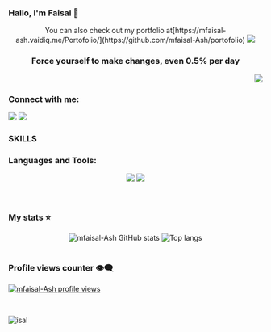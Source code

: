 ### Hallo, I'm Faisal 👋
<p align="center">
You can also check out my portfolio at[https://mfaisal-ash.vaidiq.me/Portofolio/](https://github.com/mfaisal-Ash/portofolio)
  <img src="https://github.com/mfaisal-Ash" />
</p>

<h3 align="center">Force yourself to make changes, even 0.5% per day</h3>

<p align="right">
<img src="https://github-readme-stats.vercel.app/api?username=mfaisal-Ash&show_icons=true&icon_color=CE1D2D&text_color=718096&bg_color=00000000&hide_title=true&hide_border=true" />
</p>

<h3 align="left">Connect with me:</h3>
<p align="left">
<a href="https://www.linkedin.com/in/muhammad-faisal-ashshidiq/" target="blank"> <img src="https://skillicons.dev/icons?i=linkedin" /></a>
<a href="https://www.instagram.com/faisal_shishidiq/?hl=id#" target="blank"><img src="https://skillicons.dev/icons?i=instagram" /></a>
</p>

### SKILLS ###
<h3 align="left">Languages and Tools:</h3>
<div align="center">
    <img src="https://skillicons.dev/icons?i=laravel,html,css,tailwindcss,github,git,python, Analysis" />
    <img src="https://skillicons.dev/icons?i=nodejs,javascript,express,mysql,postman,php,vercel,ts" /><br>
</div>


<br>
<br>
<!-- <img src="https://user-images.githubusercontent.com/74038190/213910845-af37a709-8995-40d6-be59-724526e3c3d7.gif" width="900"> -->


### My stats ⭐ ###

<div align="center">
<img alt="mfaisal-Ash GitHub stats" src="https://github-readme-stats.vercel.app/api?username=mfaisal-Ash&show_icons=true&theme=transparent"/>
<img alt="Top langs" src="https://github-readme-stats.vercel.app/api/top-langs/?username=mfaisal-Ash&layout=compact&&langs_count=8"/>
</div>
</br>

### Profile views counter 👁️‍🗨️
[![mfaisal-Ash profile views](https://u8views.com/api/v1/github/profiles/7869344/views/day-week-month-total-count.svg)](https://u8views.com/github/mfaisal-Ash)

<br>
<p><img src="https://github-readme-stats.vercel.app/api/top-langs/?username=mfaisal-Ash&show_icons=true&locale\&hide_progress=true" alt="isal"/></p>
<br>

